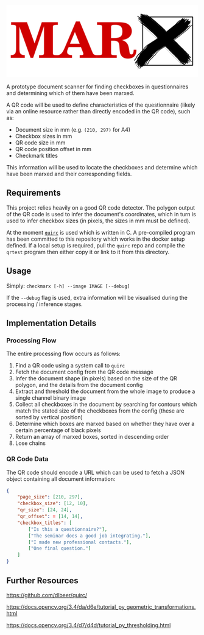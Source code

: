 ![CheckMarx](static/img/logo.png)

A prototype document scanner for finding checkboxes in questionnaires and
determining which of them have been marxed.

A QR code will be used to define characteristics of the questionnaire (likely
via an online resource rather than directly encoded in the QR code), such as:
  * Document size in mm (e.g. `(210, 297)` for A4)
  * Checkbox sizes in mm
  * QR code size in mm
  * QR code position offset in mm
  * Checkmark titles

This information will be used to locate the checkboxes and determine which have
been marxed and their corresponding fields.


Requirements
------------

This project relies heavily on a good QR code detector. The polygon output of
the QR code is used to infer the document's coordinates, which in turn is used
to infer checkbox sizes (in pixels, the sizes in mm must be defined).

At the moment [`quirc`](https://github.com/dlbeer/quirc/) is used which is
written in C. A pre-compiled program has been committed to this repository
which works in the docker setup defined. If a local setup is required, pull
the `quirc` repo and compile the `qrtest` program then either copy it or link
to it from this directory.


Usage
-----

Simply: `checkmarx [-h] --image IMAGE [--debug]`

If the `--debug` flag is used, extra information will be visualised during
the processing / inference stages.


Implementation Details
----------------------

### Processing Flow

The entire processing flow occurs as follows:
  1. Find a QR code using a system call to `quirc`
  2. Fetch the document config from the QR code message
  3. Infer the document shape (in pixels) based on the size of the QR polygon,
     and the details from the document config
  4. Extract and threshold the document from the whole image to produce a single
     channel binary image
  5. Collect all checkboxes in the document by searching for contours which
     match the stated size of the checkboxes from the config (these are sorted
     by vertical position)
  6. Determine which boxes are marxed based on whether they have over a certain
     percentage of black pixels
  7. Return an array of marxed boxes, sorted in descending order
  8. Lose chains


### QR Code Data

The QR code should encode a URL which can be used to fetch a JSON object
containing all document information:

```json
{
    "page_size": [210, 297],
    "checkbox_size": [12, 10],
    "qr_size": [24, 24],
    "qr_offset": = [14, 14],
    "checkbox_titles": [
        ["Is this a questionnaire?"],
        ["The seminar does a good job integrating."],
        ["I made new professional contacts."],
        ["One final question."]
    ]
}
```


Further Resources
-----------------

https://github.com/dlbeer/quirc/

https://docs.opencv.org/3.4/da/d6e/tutorial_py_geometric_transformations.html

https://docs.opencv.org/3.4/d7/d4d/tutorial_py_thresholding.html
